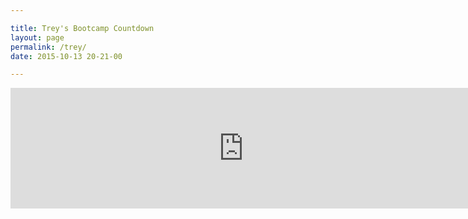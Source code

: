```yaml
---

title: Trey's Bootcamp Countdown
layout: page
permalink: /trey/
date: 2015-10-13 20-21-00

---
```


<iframe src="http://free.timeanddate.com/countdown/i4w3myzt/n179/cf12/cm0/cu4/ct5/cs0/ca0/co1/cr0/ss0/cac000/cpc000/pcfff/tcfff/fs400/szw320/szh135/tatTrey%20Comes%20Home%20In/tac000/tptTime%20since%20Event%20started%20in/tpc000/iso2016-01-06T00:00:00" allowTransparency="true" frameborder="0" width="745" height="193" align="middle"></iframe>
